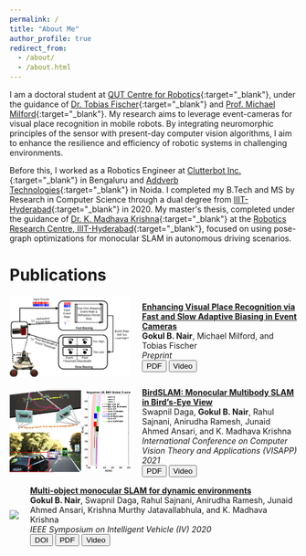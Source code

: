 ```yaml
---
permalink: /
title: "About Me"
author_profile: true
redirect_from: 
  - /about/
  - /about.html
---
```


I am a doctoral student at [QUT Centre for Robotics](https://research.qut.edu.au/qcr/){:target="_blank"}, under the guidance of [Dr. Tobias Fischer](https://www.tobiasfischer.info/){:target="_blank"} and [Prof. Michael Milford](https://research.qut.edu.au/centre-for-future-enterprise/people/michael-milford/){:target="_blank"}. My research aims to leverage event-cameras for visual place recognition in mobile robots. By integrating neuromorphic principles of the sensor with present-day computer vision algorithms, I aim to enhance the resilience and efficiency of robotic systems in challenging environments.

Before this, I worked as a Robotics Engineer at [Clutterbot Inc.](https://www.clutterbot.com/){:target="_blank"} in Bengaluru and [Addverb Technologies](https://addverb.com/){:target="_blank"} in Noida. I completed my B.Tech and MS by Research in Computer Science through a dual degree from [IIIT-Hyderabad](https://iiit.ac.in){:target="_blank"} in 2020. My master's thesis, completed under the guidance of [Dr. K. Madhava Krishna](https://robotics.iiit.ac.in/faculty_mkrishna/){:target="_blank"} at the [Robotics Research Centre, IIIT-Hyderabad](https://robotics.iiit.ac.in/){:target="_blank"}, focused on using pose-graph optimizations for monocular SLAM in autonomous driving scenarios.


Publications
=====


<div style="display: flex; align-items: center; margin-bottom: 15px;">
  <div style="margin-right: 20px;">
    <img class="preview z-depth-1 rounded" src="images/p3.png" style="max-width: 212px; width: auto; height: auto;">
  </div>
<div>
  <a target="_blank" href="https://arxiv.org/abs/2403.16425"><strong>Enhancing Visual Place Recognition via Fast and Slow Adaptive Biasing in Event Cameras</strong></a><br>
  <strong>Gokul B. Nair</strong>, Michael Milford, and  Tobias Fischer<br>
  <em>Preprint</em><br>
  <a target="_blank" href="https://arxiv.org/abs/2403.16425"><button id="touch">PDF</button></a>
  <a target="_blank" href="https://youtu.be/8D9gtHqteEQ"><button id="touch">Video</button></a>
  </div>
</div>

<div style="display: flex; align-items: center; margin-bottom: 15px;">
  <div style="margin-right: 20px;">
    <img class="preview z-depth-1 rounded" src="images/p2.png" style="max-width: 212px; width: auto; height: auto;">
  </div>
  <div>
  <a target="_blank" href="https://arxiv.org/abs/2011.07613"><strong>BirdSLAM: Monocular Multibody SLAM in Bird’s-Eye View</strong></a><br>
  Swapnil Daga, <strong>Gokul B. Nair</strong>, Rahul Sajnani, Anirudha Ramesh, Junaid Ahmed Ansari, and  K. Madhava Krishna<br>
  <em>International Conference on Computer Vision Theory and Applications (VISAPP) 2021</em><br>
  <a target="_blank" href="https://arxiv.org/abs/2011.07613"><button id="touch">PDF</button></a>
  <a target="_blank" href="https://youtu.be/ZFN35qJYDAA"><button id="touch">Video</button></a>
  </div>
</div>

<div style="display: flex; align-items: center; margin-bottom: 15px;">
  <div style="margin-right: 20px;">
    <img class="preview z-depth-1 rounded" src="images/p1.gif" style="max-width: 212px; width: auto; height: auto;">
  </div>
  <div>
    <a target="_blank" href="https://arxiv.org/abs/2002.03528"><strong>Multi-object monocular SLAM for dynamic environments</strong></a> <br>
    <strong>Gokul B. Nair</strong>, Swapnil Daga, Rahul Sajnani, Anirudha Ramesh, Junaid Ahmed Ansari, Krishna Murthy Jatavallabhula, and K. Madhava Krishna<br>
    <em>IEEE Symposium on Intelligent Vehicle (IV) 2020</em><br>
    <a target="_blank" href="https://ieeexplore.ieee.org/document/9304648"><button id="touch">DOI</button></a>
    <a target="_blank" href="https://arxiv.org/abs/2002.03528"><button id="touch">PDF</button></a>
    <a target="_blank" href="https://youtu.be/cchPIaKSSvM"><button id="touch">Video</button></a>
  </div>
</div>

<!-- 
A data-driven personal website
======
Like many other Jekyll-based GitHub Pages templates, Academic Pages makes you separate the website's content from its form. The content & metadata of your website are in structured markdown files, while various other files constitute the theme, specifying how to transform that content & metadata into HTML pages. You keep these various markdown (.md), YAML (.yml), HTML, and CSS files in a public GitHub repository. Each time you commit and push an update to the repository, the [GitHub pages](https://pages.github.com/) service creates static HTML pages based on these files, which are hosted on GitHub's servers free of charge.

Many of the features of dynamic content management systems (like Wordpress) can be achieved in this fashion, using a fraction of the computational resources and with far less vulnerability to hacking and DDoSing. You can also modify the theme to your heart's content without touching the content of your site. If you get to a point where you've broken something in Jekyll/HTML/CSS beyond repair, your markdown files describing your talks, publications, etc. are safe. You can rollback the changes or even delete the repository and start over -- just be sure to save the markdown files! Finally, you can also write scripts that process the structured data on the site, such as [this one](https://github.com/academicpages/academicpages.github.io/blob/master/talkmap.ipynb) that analyzes metadata in pages about talks to display [a map of every location you've given a talk](https://academicpages.github.io/talkmap.html).

Getting started
======
1. Register a GitHub account if you don't have one and confirm your e-mail (required!)
1. Fork [this repository](https://github.com/academicpages/academicpages.github.io) by clicking the "fork" button in the top right. 
1. Go to the repository's settings (rightmost item in the tabs that start with "Code", should be below "Unwatch"). Rename the repository "[your GitHub username].github.io", which will also be your website's URL.
1. Set site-wide configuration and create content & metadata (see below -- also see [this set of diffs](http://archive.is/3TPas) showing what files were changed to set up [an example site](https://getorg-testacct.github.io) for a user with the username "getorg-testacct")
1. Upload any files (like PDFs, .zip files, etc.) to the files/ directory. They will appear at https://[your GitHub username].github.io/files/example.pdf.  
1. Check status by going to the repository settings, in the "GitHub pages" section

Site-wide configuration
------
The main configuration file for the site is in the base directory in [_config.yml](https://github.com/academicpages/academicpages.github.io/blob/master/_config.yml), which defines the content in the sidebars and other site-wide features. You will need to replace the default variables with ones about yourself and your site's github repository. The configuration file for the top menu is in [_data/navigation.yml](https://github.com/academicpages/academicpages.github.io/blob/master/_data/navigation.yml). For example, if you don't have a portfolio or blog posts, you can remove those items from that navigation.yml file to remove them from the header. 

Create content & metadata
------
For site content, there is one markdown file for each type of content, which are stored in directories like _publications, _talks, _posts, _teaching, or _pages. For example, each talk is a markdown file in the [_talks directory](https://github.com/academicpages/academicpages.github.io/tree/master/_talks). At the top of each markdown file is structured data in YAML about the talk, which the theme will parse to do lots of cool stuff. The same structured data about a talk is used to generate the list of talks on the [Talks page](https://academicpages.github.io/talks), each [individual page](https://academicpages.github.io/talks/2012-03-01-talk-1) for specific talks, the talks section for the [CV page](https://academicpages.github.io/cv), and the [map of places you've given a talk](https://academicpages.github.io/talkmap.html) (if you run this [python file](https://github.com/academicpages/academicpages.github.io/blob/master/talkmap.py) or [Jupyter notebook](https://github.com/academicpages/academicpages.github.io/blob/master/talkmap.ipynb), which creates the HTML for the map based on the contents of the _talks directory).

**Markdown generator**

I have also created [a set of Jupyter notebooks](https://github.com/academicpages/academicpages.github.io/tree/master/markdown_generator
) that converts a CSV containing structured data about talks or presentations into individual markdown files that will be properly formatted for the Academic Pages template. The sample CSVs in that directory are the ones I used to create my own personal website at stuartgeiger.com. My usual workflow is that I keep a spreadsheet of my publications and talks, then run the code in these notebooks to generate the markdown files, then commit and push them to the GitHub repository.

How to edit your site's GitHub repository
------
Many people use a git client to create files on their local computer and then push them to GitHub's servers. If you are not familiar with git, you can directly edit these configuration and markdown files directly in the github.com interface. Navigate to a file (like [this one](https://github.com/academicpages/academicpages.github.io/blob/master/_talks/2012-03-01-talk-1.md) and click the pencil icon in the top right of the content preview (to the right of the "Raw | Blame | History" buttons). You can delete a file by clicking the trashcan icon to the right of the pencil icon. You can also create new files or upload files by navigating to a directory and clicking the "Create new file" or "Upload files" buttons. 

Example: editing a markdown file for a talk
![Editing a markdown file for a talk](/images/editing-talk.png)

For more info
------
More info about configuring Academic Pages can be found in [the guide](https://academicpages.github.io/markdown/). The [guides for the Minimal Mistakes theme](https://mmistakes.github.io/minimal-mistakes/docs/configuration/) (which this theme was forked from) might also be helpful. -->
